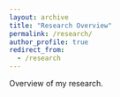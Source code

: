 ```yaml
---
layout: archive
title: "Research Overview"
permalink: /research/
author_profile: true
redirect_from:
  - /research
---
```


Overview of my research.
